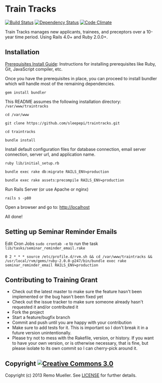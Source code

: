 # Train Tracks

[![Build Status](https://travis-ci.org/sleepepi/traintracks.png?branch=master)](https://travis-ci.org/sleepepi/traintracks)
[![Dependency Status](https://gemnasium.com/sleepepi/traintracks.png)](https://gemnasium.com/sleepepi/traintracks)
[![Code Climate](https://codeclimate.com/github/sleepepi/traintracks.png)](https://codeclimate.com/github/sleepepi/traintracks)

Train Tracks manages new applicants, trainees, and preceptors over a 10-year time period. Using Rails 4.0+ and Ruby 2.0.0+.

## Installation

[Prerequisites Install Guide](https://github.com/remomueller/documentation): Instructions for installing prerequisites like Ruby, Git, JavaScript compiler, etc.

Once you have the prerequisites in place, you can proceed to install bundler which will handle most of the remaining dependencies.

```console
gem install bundler
```

This README assumes the following installation directory: `/var/www/traintracks`

```console
cd /var/www

git clone https://github.com/sleepepi/traintracks.git

cd traintracks

bundle install
```

Install default configuration files for database connection, email server connection, server url, and application name.

```console
ruby lib/initial_setup.rb

bundle exec rake db:migrate RAILS_ENV=production

bundle exec rake assets:precompile RAILS_ENV=production
```

Run Rails Server (or use Apache or nginx)

```console
rails s -p80
```

Open a browser and go to: [http://localhost](http://localhost)

All done!

## Setting up Seminar Reminder Emails

Edit Cron Jobs `sudo crontab -e` to run the task `lib/tasks/seminar_reminder_email.rake`

```console
0 2 * * * source /etc/profile.d/rvm.sh && cd /var/www/traintracks && /usr/local/rvm/gems/ruby-2.0.0-p247/bin/bundle exec rake seminar_reminder_email RAILS_ENV=production
```

## Contributing to Training Grant

- Check out the latest master to make sure the feature hasn't been implemented or the bug hasn't been fixed yet
- Check out the issue tracker to make sure someone already hasn't requested it and/or contributed it
- Fork the project
- Start a feature/bugfix branch
- Commit and push until you are happy with your contribution
- Make sure to add tests for it. This is important so I don't break it in a future version unintentionally.
- Please try not to mess with the Rakefile, version, or history. If you want to have your own version, or is otherwise necessary, that is fine, but please isolate to its own commit so I can cherry-pick around it.

## Copyright [![Creative Commons 3.0](http://i.creativecommons.org/l/by-nc-sa/3.0/80x15.png)](http://creativecommons.org/licenses/by-nc-sa/3.0)

Copyright (c) 2013 Remo Mueller. See [LICENSE](https://github.com/remomueller/training_grant/blob/master/LICENSE) for further details.
